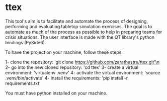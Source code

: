 # ttex
This tool's aim is to facilitate and automate the process of designing, performing and evaluating tabletop simulation exercises.
The goal is to automate as much of the process as possible to help in preparing teams for crisis situations.
The user interface is made with the QT library's python bindings (PySide6).


To have the project on your machine, follow these steps:

1- clone the repository: 'git clone https://github.com/zarathustre/ttex.git'\n
2- go into the new cloned repository: 'cd ttex'
3- create a virtual environment: 'virtualenv .venv'
4- activate the virtual environment: 'source .venv/bin/activate'
4- install the requirements: 'pip install -r requirements.txt'

You must have python installed on your machine.
